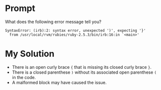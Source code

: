 # Prompt

What does the following error message tell you?

```
SyntaxError: (irb):2: syntax error, unexpected ')', expecting '}'
  from /usr/local/rvm/rubies/ruby-2.5.3/bin/irb:16:in `<main>'
```

# My Solution

- There is an open curly brace `{` that is missing its closed curly brace `}`.
- There is a closed parenthese `)` without its associated open parenthese `(` in the code.
- A malformed block may have caused the issue.
